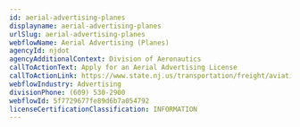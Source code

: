 ```yaml
---
id: aerial-advertising-planes
displayname: aerial-advertising-planes
urlSlug: aerial-advertising-planes
webflowName: Aerial Advertising (Planes)
agencyId: njdot
agencyAdditionalContext: Division of Aeronautics
callToActionText: Apply for an Aerial Advertising License
callToActionLink: https://www.state.nj.us/transportation/freight/aviation/forms.shtm
webflowIndustry: Advertising
divisionPhone: (609) 530-2900
webflowId: 5f7729677fe89d6b7a054792
licenseCertificationClassification: INFORMATION
---
```

